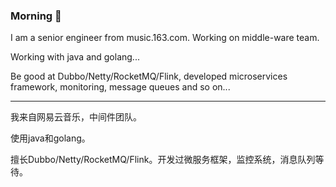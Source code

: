### Morning 👋

I am a senior engineer from music.163.com. Working on middle-ware team.

Working with java and golang...

Be good at Dubbo/Netty/RocketMQ/Flink, developed microservices framework, monitoring, message queues and so on...

--------------------

我来自网易云音乐，中间件团队。

使用java和golang。

擅长Dubbo/Netty/RocketMQ/Flink。开发过微服务框架，监控系统，消息队列等待。

